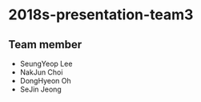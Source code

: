 # 2018s-presentation-team3

## Team member
 - SeungYeop Lee 
 - NakJun Choi
 - DongHyeon Oh
 - SeJin Jeong

